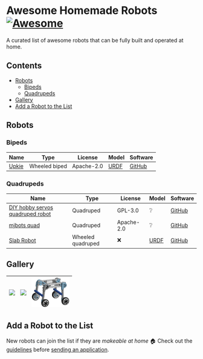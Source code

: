 # Awesome Homemade Robots [![Awesome](https://awesome.re/badge.svg)](https://awesome.re)

A curated list of awesome robots that can be fully built and operated at home.

## Contents

* [Robots](#robots)
    * [Bipeds](#bipeds)
    * [Quadrupeds](#quadrupeds)
* [Gallery](#gallery)
* [Add a Robot to the List](#add-a-robot-to-the-list)

## Robots

### Bipeds

| Name  | Type          | License    | Model | Software |
|-------|---------------|------------|-------|----------|
| [Upkie](https://hackaday.io/project/185729-upkie-wheeled-biped-robot) | Wheeled biped | Apache-2.0 | [URDF](https://github.com/tasts-robots/upkie_description) | [GitHub](https://github.com/tasts-robots) |

### Quadrupeds

| Name  | Type          | License    | Model | Software |
|-------|---------------|------------|-------|----------|
| [DIY hobby servos quadruped robot](https://hackaday.io/project/171456-diy-hobby-servos-quadruped-robot) | Quadruped | GPL-3.0 | ❔ | [GitHub](https://github.com/miguelasd688/4-legged-robot-model) |
| [mjbots quad](https://hackaday.io/project/167845-mjbots-quad) | Quadruped | Apache-2.0 | ❔ | [GitHub](https://github.com/mjbots/quad/) |
| [Slab Robot](https://github.com/wzli/SlabRobot) | Wheeled quadruped | ❌ | [URDF](https://github.com/wzli/SlabRobot/tree/master/urdf) | [GitHub](https://github.com/wzli/SlabRobot) |

## Gallery

| <img src="https://user-images.githubusercontent.com/1189580/170496331-e1293dd3-b50c-40ee-9c2e-f75f3096ebd8.png" height="100"> | <img src="https://user-images.githubusercontent.com/1189580/172118225-dfb4c6e6-d56b-4d37-9bd2-56370cc25a35.png" height="100"> | <a href="https://github.com/wzli/SlabRobot"><img src="https://github.com/wzli/SlabRobot/blob/master/images/prototype.png?raw=true" alt="Slab Robot" width=100></a> |
|--|--|--|

## Add a Robot to the List

New robots can join the list if they are *makeable at home* 🏠 Check out the [guidelines](CONTRIBUTING.md) before [sending an application](https://github.com/tasts-robots/us/issues/new?template=new_robot_template.md).
